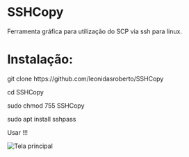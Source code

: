 # SSHCopy
Ferramenta gráfica para utilização do SCP via ssh para linux.
# Instalação: 
<p>git clone https://github.com/leonidasroberto/SSHCopy</p>
<p>cd SSHCopy</p>
<p>sudo chmod 755 SSHCopy</p>
<p>sudo apt install sshpass</p>
<p>Usar !!!<p/>
<p>
<img src="https://i.ibb.co/tQC9wMY/githubbb.png" alt="Tela principal" />
</p>
